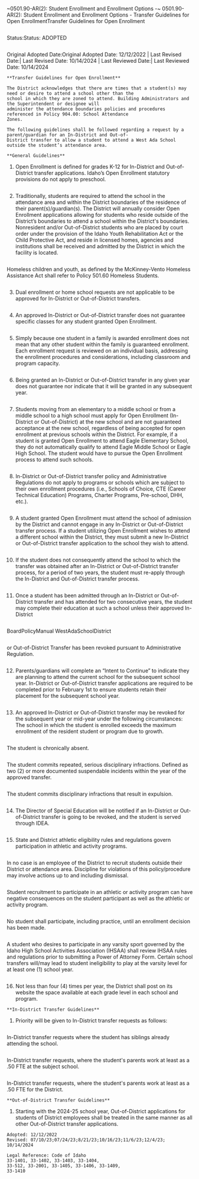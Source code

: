 ~0501.90-AR(2): Student Enrollment and Enrollment Options -~
 0501.90-AR(2): Student Enrollment and Enrollment Options -
Transfer Guidelines for Open EnrollmentTransfer Guidelines for Open Enrollment
```
```
Status:Status: ADOPTED
```
```
Original Adopted Date:Original Adopted Date: 12/12/2022 | Last Revised Date:| Last Revised Date: 10/14/2024 | Last Reviewed Date:| Last Reviewed Date: 10/14/2024
```
**Transfer Guidelines for Open Enrollment**

The District acknowledges that there are times that a student(s) may need or desire to attend a school other than the
school in which they are zoned to attend. Building Administrators and the Superintendent or designee will
administer the attendance boundaries policies and procedures referenced in Policy 904.00: School Attendance
Zones.

The following guidelines shall be followed regarding a request by a parent/guardian for an In-District and Out-of-
District transfer to allow a student to attend a West Ada School outside the student’s attendance area.

**General Guidelines**

```
1. Open Enrollment is defined for grades K-12 for In-District and Out-of-District transfer applications.
Idaho’s Open Enrollment statutory provisions do not apply to preschool.
```
```
2. Traditionally, students are required to attend the school in the attendance area and within the District
boundaries of the residence of their parent(s)/guardian(s). The District will annually consider Open Enrollment
applications allowing for students who reside outside of the District’s boundaries to attend a school within the
District's boundaries.
Nonresident and/or Out-of-District students who are placed by court order under the provision of the
Idaho Youth Rehabilitation Act or the Child Protective Act, and reside in licensed homes, agencies and
institutions shall be received and admitted by the District in which the facility is located.
```
```
Homeless children and youth, as defined by the McKinney-Vento Homeless Assistance Act shall refer to
Policy 501.60 Homeless Students.
```
```
3. Dual enrollment or home school requests are not applicable to be approved for In-District or Out-of-District
transfers.
```
```
4. An approved In-District or Out-of-District transfer does not guarantee specific classes for any student granted
Open Enrollment.
```
```
5. Simply because one student in a family is awarded enrollment does not mean that any other student within the
family is guaranteed enrollment. Each enrollment request is reviewed on an individual basis, addressing the
enrollment procedures and considerations, including classroom and program capacity.
```
```
6. Being granted an In-District or Out-of-District transfer in any given year does not guarantee nor indicate that it
will be granted in any subsequent year.
```
```
7. Students moving from an elementary to a middle school or from a middle school to a high school must apply
for Open Enrollment (In-District or Out-of-District) at the new school and are not guaranteed acceptance at
the new school, regardless of being accepted for open enrollment at previous schools within the District.
For example, if a student is granted Open Enrollment to attend Eagle Elementary School, they do not
automatically qualify to attend Eagle Middle School or Eagle High School. The student would have to
pursue the Open Enrollment process to attend such schools.
```
```
8. In-District or Out-of-District transfer policy and Administrative Regulations do not apply to programs or
schools which are subject to their own enrollment procedures (i.e., Schools of Choice, CTE (Career Technical
Education) Programs, Charter Programs, Pre-school, DHH, etc.).
```
```
9. A student granted Open Enrollment must attend the school of admission by the District and cannot engage in
any In-District or Out-of-District transfer process. If a student utilizing Open Enrollment wishes to attend a
different school within the District, they must submit a new In-District or Out-of-District transfer application
to the school they wish to attend.
```
```
10. If the student does not consequently attend the school to which the transfer was obtained after an In-District
or Out-of-District transfer process, for a period of two years, the student must re-apply through the In-District
and Out-of-District transfer process.
```
```
11. Once a student has been admitted through an In-District or Out-of-District transfer and has attended for two
consecutive years, the student may complete their education at such a school unless their approved In-District
```
```
BoardPolicyManual
WestAdaSchoolDistrict
```

```
or Out-of-District Transfer has been revoked pursuant to Administrative Regulation.
```
```
12. Parents/guardians will complete an “Intent to Continue” to indicate they are planning to attend the current
school for the subsequent school year. In-District or Out-of-District transfer applications are required to be
completed prior to February 1st to ensure students retain their placement for the subsequent school year.
```
```
13. An approved In-District or Out-of-District transfer may be revoked for the subsequent year or mid-year under
the following circumstances:
The school in which the student is enrolled exceeds the maximum enrollment of the resident student or
program due to growth.
```
```
The student is chronically absent.
```
```
The student commits repeated, serious disciplinary infractions.
Defined as two (2) or more documented suspendable incidents within the year of the approved
transfer.
```
```
The student commits disciplinary infractions that result in expulsion.
```
```
14. The Director of Special Education will be notified if an In-District or Out-of-District transfer is going to be
revoked, and the student is served through IDEA.
```
```
15. State and District athletic eligibility rules and regulations govern participation in athletic and activity programs.
```
```
In no case is an employee of the District to recruit students outside their District or attendance area.
Discipline for violations of this policy/procedure may involve actions up to and including dismissal.
```
```
Student recruitment to participate in an athletic or activity program can have negative consequences on
the student participant as well as the athletic or activity program.
```
```
No student shall participate, including practice, until an enrollment decision has been made.
```
```
A student who desires to participate in any varsity sport governed by the Idaho High School Activities
Association (IHSAA) shall review IHSAA rules and regulations prior to submitting a Power of Attorney
Form. Certain school transfers will/may lead to student ineligibility to play at the varsity level for at least
one (1) school year.
```
```
16. Not less than four (4) times per year, the District shall post on its website the space available at each grade
level in each school and program.
```
**In-District Transfer Guidelines**

```
1. Priority will be given to In-District transfer requests as follows:
```
```
In-District transfer requests where the student has siblings already attending the school.
```
```
In-District transfer requests, where the student's parents work at least as a .50 FTE at the subject school.
```
```
In-District transfer requests, where the student's parents work at least as a .50 FTE for the District.
```
**Out-of-District Transfer Guidelines**

```
1. Starting with the 2024-25 school year, Out-of-District applications for students of District employees shall be
treated in the same manner as all other Out-of-District transfer applications.
```
Adopted: 12/12/2022
Revised: 07/10/23;07/24/23;8/21/23;10/16/23;11/6/23;12/4/23; 10/14/2024

Legal Reference: Code of Idaho
33-1401, 33-1402, 33-1403, 33-1404,
33-512, 33-2001, 33-1405, 33-1406, 33-1409,
33-1410


